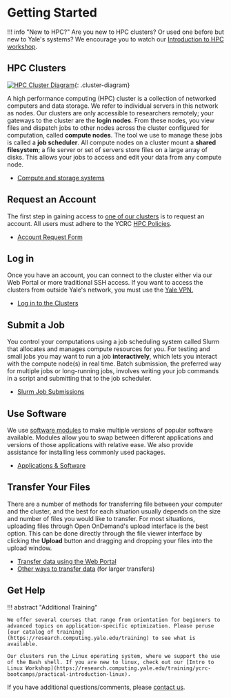 # Getting Started


!!! info "New to HPC?"
    Are you new to HPC clusters? Or used one before but new to Yale's systems? We encourage you to watch our [Introduction to HPC workshop](https://www.youtube.com/watch?v=SaiXaC0jRjE&t=2s).

## HPC Clusters

[![HPC Cluster Diagram](/img/cluster.png)](/img/clusters.png){: .cluster-diagram}

A high performance computing (HPC) cluster is a collection of networked computers and data storage. We refer to individual servers in this network as nodes. Our clusters are only accessible to researchers remotely; your gateways to the cluster are the **login nodes**. From these nodes, you view files and dispatch jobs to other nodes across the cluster configured for computation, called  **compute nodes**. The tool we use to manage these jobs is called a **job scheduler**. All compute nodes on a cluster mount a **shared filesystem**; a file server or set of servers store files on a large array of disks. This allows your jobs to access and edit your data from any compute node. 

- [Compute and storage systems](/clusters)

## Request an Account

The first step in gaining access to [one of our clusters](/clusters) is to request an account. All users must adhere to the YCRC [HPC Policies](https://research.computing.yale.edu/services/high-performance-computing/hpc-policies).

- [Account Request Form](https://research.computing.yale.edu/account-request)

## Log in

Once you have an account, you can connect to the cluster either via our Web Portal or more traditional SSH access. If you want to access the clusters from outside Yale's network, you must use the [Yale VPN.](access/vpn)

- [Log in to the Clusters ](access)

## Submit a Job

You control your computations using a job scheduling system called Slurm that allocates and manages compute resources for you. For testing and small jobs you may want to run a job **interactively**, which lets you interact with the compute node(s) in real time. Batch submission, the preferred way for multiple jobs or long-running jobs, involves writing your job commands in a script and submitting that to the job scheduler. 

- [Slurm Job Submissions](job-scheduling)

## Use Software

We use [software modules](/applications/modules) to make multiple versions of popular software available. Modules allow you to swap between different applications and versions of those applications with relative ease. We also provide assistance for installing less commonly used packages.

- [Applications & Software](/applications)

## Transfer Your Files

There are a number of methods for transferring file between your computer and the cluster, and the best for each situation usually depends on the size and number of files you would like to transfer. For most situations, uploading files through Open OnDemand's upload interface is the best option. This can be done directly through the file viewer interface by clicking the **Upload** button and dragging and dropping your files into the upload window. 

- [Transfer data using the Web Portal](/clusters-at-yale/access/ood/#file-browser)
- [Other ways to transfer data](/data/transfer) (for larger transfers)

## Get Help

!!! abstract "Additional Training"

	We offer several courses that range from orientation for beginners to advanced topics on application-specific optimization. Please peruse [our catalog of training](https://research.computing.yale.edu/training) to see what is available.

	Our clusters run the Linux operating system, where we support the use of the Bash shell. If you are new to linux, check out our [Intro to Linux Workshop](https://research.computing.yale.edu/training/ycrc-bootcamps/practical-introduction-linux).

If you have additional questions/comments, please [contact us](/#get-help).